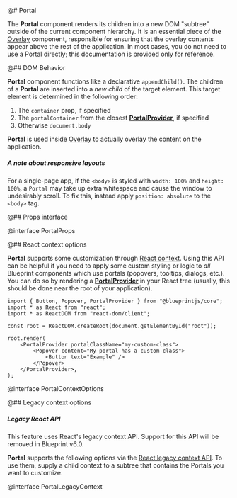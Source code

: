 @# Portal

The **Portal** component renders its children into a new DOM "subtree" outside of the current component
hierarchy. It is an essential piece of the [Overlay](#core/components/overlay) component, responsible for
ensuring that the overlay contents appear above the rest of the application. In most cases, you do not
need to use a Portal directly; this documentation is provided only for reference.

@## DOM Behavior

**Portal** component functions like a declarative `appendChild()`. The children of a **Portal** are inserted into a _new child_ of the target element. This target element is determined in the following order:

1. The `container` prop, if specified
2. The `portalContainer` from the closest [**PortalProvider**](#core/context/portal-provider), if specified
3. Otherwise `document.body`

**Portal** is used inside [Overlay](#core/components/overlay) to actually overlay the content on the
application.

<div class="@ns-callout @ns-intent-warning @ns-icon-move @ns-callout-has-body-content">
    <h5 class="@ns-heading">A note about responsive layouts</h5>

For a single-page app, if the `<body>` is styled with `width: 100%` and `height: 100%`, a `Portal`
may take up extra whitespace and cause the window to undesirably scroll. To fix this, instead
apply `position: absolute` to the `<body>` tag.

</div>

@## Props interface

@interface PortalProps

@## React context options

**Portal** supports some customization through [React context](https://react.dev/learn/passing-data-deeply-with-context).
Using this API can be helpful if you need to apply some custom styling or logic to _all_ Blueprint
components which use portals (popovers, tooltips, dialogs, etc.). You can do so by rendering a
[**PortalProvider**](#core/context/portal-provider) in your React tree
(usually, this should be done near the root of your application).

```tsx
import { Button, Popover, PortalProvider } from "@blueprintjs/core";
import * as React from "react";
import * as ReactDOM from "react-dom/client";

const root = ReactDOM.createRoot(document.getElementById("root"));

root.render(
    <PortalProvider portalClassName="my-custom-class">
        <Popover content="My portal has a custom class">
            <Button text="Example" />
        </Popover>
    </PortalProvider>,
);
```

@interface PortalContextOptions

@## Legacy context options

<div class="@ns-callout @ns-intent-danger @ns-icon-error @ns-callout-has-body-content">
    <h5 class="@ns-heading">Legacy React API</h5>

This feature uses React's legacy context API. Support for this API will be removed in Blueprint v6.0.

</div>

**Portal** supports the following options via the [React legacy context API](https://reactjs.org/docs/legacy-context.html).
To use them, supply a child context to a subtree that contains the Portals you want to customize.

@interface PortalLegacyContext
